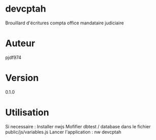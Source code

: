 # devcptah
Brouillard d'écritures compta office mandataire judiciaire

# Auteur 
pjdf974

# Version
0.1.0

# Utilisation
Si necessaire : 
    Installer nwjs 
    Mofifier dbtest / database dans le fichier public/js/variables.js
Lancer l'application :
    nw devcptah

